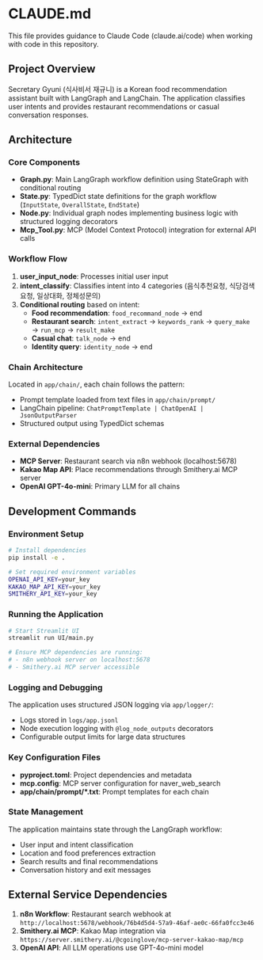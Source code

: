 # CLAUDE.md

This file provides guidance to Claude Code (claude.ai/code) when working with code in this repository.

## Project Overview

Secretary Gyuni (식사비서 재규니) is a Korean food recommendation assistant built with LangGraph and LangChain. The application classifies user intents and provides restaurant recommendations or casual conversation responses.

## Architecture

### Core Components

- **Graph.py**: Main LangGraph workflow definition using StateGraph with conditional routing
- **State.py**: TypedDict state definitions for the graph workflow (`InputState`, `OverallState`, `EndState`)
- **Node.py**: Individual graph nodes implementing business logic with structured logging decorators
- **Mcp_Tool.py**: MCP (Model Context Protocol) integration for external API calls

### Workflow Flow

1. **user_input_node**: Processes initial user input
2. **intent_classify**: Classifies intent into 4 categories (음식추천요청, 식당검색요청, 일상대화, 정체성문의)
3. **Conditional routing** based on intent:
   - **Food recommendation**: `food_recommand_node` → end
   - **Restaurant search**: `intent_extract` → `keywords_rank` → `query_make` → `run_mcp` → `result_make`
   - **Casual chat**: `talk_node` → end
   - **Identity query**: `identity_node` → end

### Chain Architecture

Located in `app/chain/`, each chain follows the pattern:
- Prompt template loaded from text files in `app/chain/prompt/`
- LangChain pipeline: `ChatPromptTemplate | ChatOpenAI | JsonOutputParser`
- Structured output using TypedDict schemas

### External Dependencies

- **MCP Server**: Restaurant search via n8n webhook (localhost:5678)
- **Kakao Map API**: Place recommendations through Smithery.ai MCP server
- **OpenAI GPT-4o-mini**: Primary LLM for all chains

## Development Commands

### Environment Setup
```bash
# Install dependencies
pip install -e .

# Set required environment variables
OPENAI_API_KEY=your_key
KAKAO_MAP_API_KEY=your_key  
SMITHERY_API_KEY=your_key
```

### Running the Application
```bash
# Start Streamlit UI
streamlit run UI/main.py

# Ensure MCP dependencies are running:
# - n8n webhook server on localhost:5678
# - Smithery.ai MCP server accessible
```

### Logging and Debugging

The application uses structured JSON logging via `app/logger/`:
- Logs stored in `logs/app.jsonl`
- Node execution logging with `@log_node_outputs` decorators
- Configurable output limits for large data structures

### Key Configuration Files

- **pyproject.toml**: Project dependencies and metadata
- **mcp.config**: MCP server configuration for naver_web_search
- **app/chain/prompt/*.txt**: Prompt templates for each chain

### State Management

The application maintains state through the LangGraph workflow:
- User input and intent classification
- Location and food preferences extraction
- Search results and final recommendations
- Conversation history and exit messages

## External Service Dependencies

1. **n8n Workflow**: Restaurant search webhook at `http://localhost:5678/webhook/76b4d5d4-57a9-46af-ae0c-66fa0fcc3e46`
2. **Smithery.ai MCP**: Kakao Map integration via `https://server.smithery.ai/@cgoinglove/mcp-server-kakao-map/mcp`
3. **OpenAI API**: All LLM operations use GPT-4o-mini model